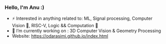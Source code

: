 ### Hello, I'm Anu :)

- ⚡ Interested in anything related to: ML, Signal processing, Computer Vision 🥽, RISC-V, Logic && Computation 🧮
- 🌱 I’m currently working on : 3D Computer Vision & Geometry Processing
- Website: https://odarasimi.github.io/index.html
